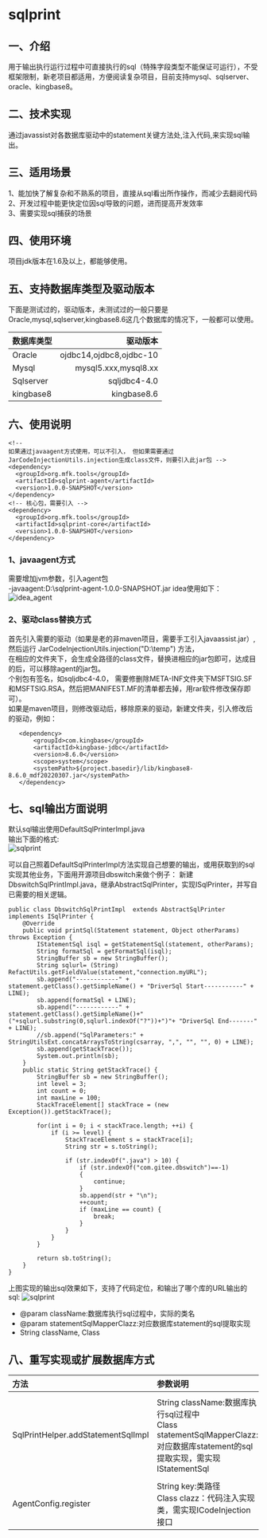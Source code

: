 # sqlprint

## 一、介绍
用于输出执行运行过程中可直接执行的sql（特殊字段类型不能保证可运行），不受框架限制，新老项目都适用，方便阅读复杂项目，目前支持mysql、sqlserver、oracle、kingbase8。

## 二、技术实现
通过javassist对各数据库驱动中的statement关键方法处,注入代码,来实现sql输出。
## 三、适用场景
1、能加快了解复杂和不熟系的项目，直接从sql看出所作操作，而减少去翻阅代码  
2、开发过程中能更快定位因sql导致的问题，进而提高开发效率  
3、需要实现sql捕获的场景  

## 四、使用环境
项目jdk版本在1.6及以上，都能够使用。

## 五、支持数据库类型及驱动版本
下面是测试过的，驱动版本，未测试过的一般只要是Oracle,mysql,sqlserver,kingbase8.6这几个数据库的情况下，一般都可以使用。

| 数据库类型 | 驱动版本 |
| :-----| ----: |
| Oracle | ojdbc14,ojdbc8,ojdbc-10 |
| Mysql  | mysql5.xxx,mysql8.xx | 
| Sqlserver  | sqljdbc4-4.0 | 
| kingbase8  | kingbase8.6 | 

## 六、使用说明
    <!-- 
    如果通过javaagent方式使用，可以不引入， 但如果需要通过JarCodeInjectionUtils.injection生成class文件，则要引入此jar包 -->
    <dependency>
      <groupId>org.mfk.tools</groupId>
      <artifactId>sqlprint-agent</artifactId>
      <version>1.0.0-SNAPSHOT</version>
    </dependency>
    <!-- 核心包，需要引入 -->
    <dependency>
      <groupId>org.mfk.tools</groupId>
      <artifactId>sqlprint-core</artifactId>
      <version>1.0.0-SNAPSHOT</version>
    </dependency>



### 1、javaagent方式
需要增加jvm参数，引入agent包  
-javaagent:D:\sqlprint-agent-1.0.0-SNAPSHOT.jar
idea使用如下：
![idea_agent](images/idea_agent.png)
### 2、驱动class替换方式  
首先引入需要的驱动（如果是老的非maven项目，需要手工引入javaassist.jar）,然后运行  JarCodeInjectionUtils.injection("D:\temp") 方法，  
在相应的文件夹下，会生成全路径的class文件，替换进相应的jar包即可，达成目的后，可以移除agent的jar包。  
个别包有签名，如sqljdbc4-4.0，
需要修删除META-INF文件夹下MSFTSIG.SF和MSFTSIG.RSA，然后把MANIFEST.MF的清单都去掉，用rar软件修改保存即可）。  
如果是maven项目，则修改驱动后，移除原来的驱动，新建文件夹，引入修改后的驱动，例如：

       <dependency>
           <groupId>com.kingbase</groupId>
           <artifactId>kingbase-jdbc</artifactId>
           <version>8.6.0</version>
           <scope>system</scope>
           <systemPath>${project.basedir}/lib/kingbase8-8.6.0_mdf20220307.jar</systemPath>
       </dependency>

## 七、sql输出方面说明
默认sql输出使用DefaultSqlPrinterImpl.java  
输出下面的格式:  
![sqlprint](images/sqlprint.png)

可以自己照着DefaultSqlPrinterImpl方法实现自己想要的输出，或用获取到的sql实现其他业务，下面用开源项目dbswitch来做个例子：
新建DbswitchSqlPrintImpl.java，继承AbstractSqlPrinter，实现ISqlPrinter，并写自已需要的相关逻辑。
```
public class DbswitchSqlPrintImpl  extends AbstractSqlPrinter implements ISqlPrinter {
    @Override
    public void printSql(Statement statement, Object otherParams) throws Exception {
        IStatementSql isql = getStatementSql(statement, otherParams);
        String formatSql = getFormatSql(isql);
        StringBuffer sb = new StringBuffer();
        String sqlurl= (String) RefactUtils.getFieldValue(statement,"connection.myURL");
        sb.append("------------" + statement.getClass().getSimpleName() + "DriverSql Start-----------" + LINE);
        sb.append(formatSql + LINE);
        sb.append("------------" + statement.getClass().getSimpleName()+"("+sqlurl.substring(0,sqlurl.indexOf("?"))+")"+ "DriverSql End-------" + LINE);
        //sb.append("SqlParameters:" + StringUtilsExt.concatArraysToString(csarray, ",", "", "", 0) + LINE);
        sb.append(getStackTrace());
        System.out.println(sb);
    }
    public static String getStackTrace() {
        StringBuffer sb = new StringBuffer();
        int level = 3;
        int count = 0;
        int maxLine = 100;
        StackTraceElement[] stackTrace = (new Exception()).getStackTrace();

        for(int i = 0; i < stackTrace.length; ++i) {
            if (i >= level) {
                StackTraceElement s = stackTrace[i];
                String str = s.toString();

                if (str.indexOf(".java") > 10) {
                    if (str.indexOf("com.gitee.dbswitch")==-1)
                    {
                        continue;
                    }
                    sb.append(str + "\n");
                    ++count;
                    if (maxLine == count) {
                        break;
                    }
                }
            }
        }

        return sb.toString();
    }
}
```
上图实现的输出sql效果如下，支持了代码定位，和输出了哪个库的URL输出的sql:
![sqlprint](images/dbswitch_sqlprint.png)
* @param className:数据库执行sql过程中，实际的类名
* @param statementSqlMapperClazz:对应数据库statement的sql提取实现
* String className, Class
## 八、重写实现或扩展数据库方式
| 方法 | 参数说明 | 方法说明 |
| :-----| :---- | :---- |
| SqlPrintHelper.addStatementSqlImpl | String className:数据库执行sql过程中<br>Class statementSqlMapperClazz:对应数据库statement的sql提取实现，需实现IStatementSql | 添加sql获取实现，可覆盖包内原始实现，或新增新数据库实现|
| AgentConfig.register  | String key:类路径 <br> Class<ICodeInjection> clazz：代码注入实现类，需实现ICodeInjection接口 |添加对应statement的代码注入实现 |
